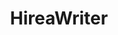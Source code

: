 ---
title: HireaWriter
crosslinks:
- freelanceWriters
- forhire
- DestructiveReaders
- MGTOW
- retrogaming
- gameDevClassifieds
- INDIANJOBS
---